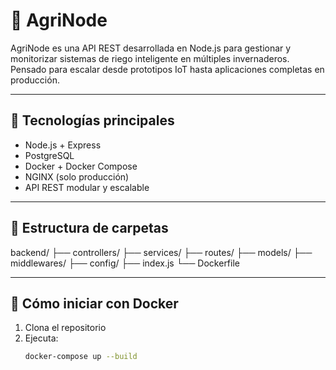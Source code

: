 # 🌿 AgriNode

AgriNode es una API REST desarrollada en Node.js para gestionar y monitorizar sistemas de riego inteligente en múltiples invernaderos. Pensado para escalar desde prototipos IoT hasta aplicaciones completas en producción.

---

## 🚀 Tecnologías principales

- Node.js + Express
- PostgreSQL
- Docker + Docker Compose
- NGINX (solo producción)
- API REST modular y escalable

---

## 🧱 Estructura de carpetas
backend/
├── controllers/
├── services/
├── routes/
├── models/
├── middlewares/
├── config/
├── index.js
└── Dockerfile

---

## 🐳 Cómo iniciar con Docker

1. Clona el repositorio
2. Ejecuta:
   ```bash
   docker-compose up --build
   ```
